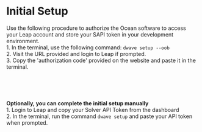 <h1>Initial Setup</h1>
<div>Use the following procedure to authorize the Ocean software to access your Leap account and store your SAPI token in your development environment.</div>
<div>
1. In the terminal, use the following command: <code>dwave setup --oob</code><br>
2. Visit the URL provided and login to Leap if prompted.<br>
3. Copy the 'authorization code' provided on the website and paste it in the terminal.<br>
</div>

<br><br><br>

<div><strong>Optionally, you can complete the initial setup manually</strong></div>
<div>1. Login to Leap and copy your Solver API Token from the dashboard</div>
<div>2. In the terminal, run the command <code>dwave setup</code> and paste your API token when prompted.</div>
  
